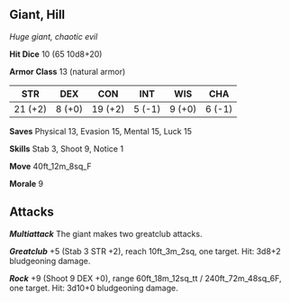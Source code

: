 ## Giant, Hill

*Huge giant, chaotic evil*

**Hit Dice** 10 (65 10d8+20)

**Armor Class** 13 (natural armor)

| STR     | DEX     | CON     | INT     | WIS     | CHA     |
|---------|---------|---------|---------|---------|---------|
| 21 (+2) |  8 (+0) | 19 (+2) |  5 (-1) |  9 (+0) |  6 (-1) |

**Saves** Physical 13, Evasion 15, Mental 15, Luck 15

**Skills** Stab 3, Shoot 9, Notice 1

**Move** 40ft\_12m\_8sq\_F

**Morale** 9

## Attacks

***Multiattack*** The giant makes two greatclub attacks.

***Greatclub*** +5 (Stab 3 STR +2), reach 10ft\_3m\_2sq, one target. Hit: 3d8+2 bludgeoning damage.

***Rock*** +9 (Shoot 9 DEX +0), range 60ft\_18m\_12sq\_tt / 240ft\_72m\_48sq\_6F, one target. Hit: 3d10+0 bludgeoning damage.

